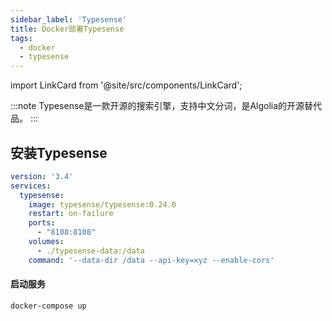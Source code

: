 ```yaml
---
sidebar_label: 'Typesense'
title: Docker部署Typesense
tags:
  - docker
  - typesense
---
```


import LinkCard from '@site/src/components/LinkCard';

:::note
Typesense是一款开源的搜索引擎，支持中文分词，是Algolia的开源替代品。
:::

## 安装Typesense

```yaml
version: '3.4'
services:
  typesense:
    image: typesense/typesense:0.24.0
    restart: on-failure
    ports:
      - "8108:8108"
    volumes:
      - ./typesense-data:/data
    command: '--data-dir /data --api-key=xyz --enable-cors'
```

#### 启动服务

```bash
docker-compose up
```